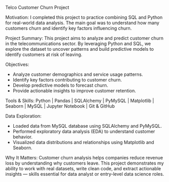 Telco Customer Churn Project

Motivation:
I completed this project to practice combining SQL and Python for real-world data analysis. The main goal was to understand how many customers churn and identify key factors influencing churn.

Project Summary:
This project aims to analyze and predict customer churn in the telecommunications sector. By leveraging Python and SQL, we explore the dataset to uncover patterns and build predictive models to identify customers at risk of leaving.

Objectives:
- Analyze customer demographics and service usage patterns.
- Identify key factors contributing to customer churn.
- Develop predictive models to forecast churn.
- Provide actionable insights to improve customer retention.

Tools & Skills:
Python | Pandas | SQLAlchemy | PyMySQL | Matplotlib | Seaborn | MySQL | Jupyter Notebook | Git & GitHub
  
Data Exploration:
- Loaded data from MySQL database using SQLAlchemy and PyMySQL.
- Performed exploratory data analysis (EDA) to understand customer behavior.
- Visualized data distributions and relationships using Matplotlib and Seaborn.

Why It Matters:
Customer churn analysis helps companies reduce revenue loss by understanding why customers leave. This project demonstrates my ability to work with real datasets, write clean code, and extract actionable insights — skills essential for data analyst or entry-level data science roles.
